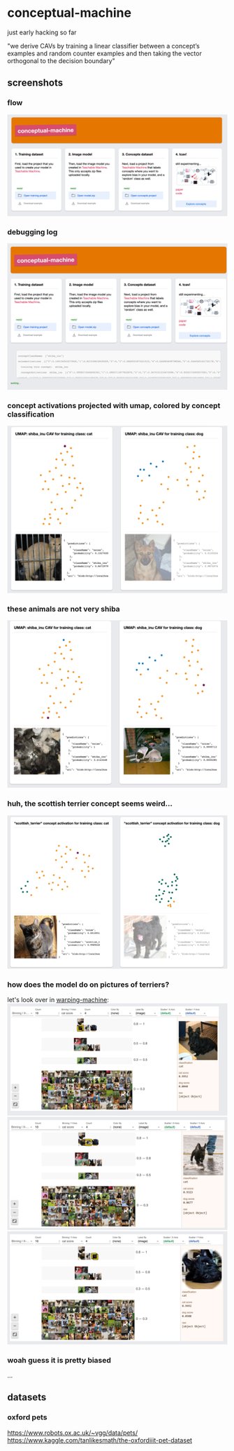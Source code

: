 # conceptual-machine
just early hacking so far

"we derive CAVs by training a linear classifier between a concept’s examples and random counter examples and then taking the vector orthogonal to the decision boundary"


## screenshots
### flow
![flow](docs/docs-1.png)

### debugging log
![debugging log](docs/docs-2.png)

### concept activations projected with umap, colored by concept classification
![concept activations projected with umap, colored by concept classification](docs/docs-3.png)

### these animals are not very shiba
![these animals are not very shiba](docs/docs-4.png)

### huh, the scottish terrier concept seems weird...
![huh, the scottish terrier concept seems weird](docs/docs-a-0.png)

### how does the model do on pictures of terriers?
let's look over in [warping-machine](https://github.com/kevinrobinson/warping-machine):
![how does the model do on pictures of terriers](docs/docs-a-1.png)
![how does the model do on pictures of terriers](docs/docs-a-2.png)
![how does the model do on pictures of terriers](docs/docs-a-3.png)

### woah guess it is pretty biased
...


## datasets
### oxford pets
https://www.robots.ox.ac.uk/~vgg/data/pets/
https://www.kaggle.com/tanlikesmath/the-oxfordiiit-pet-dataset
